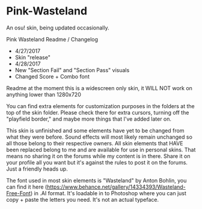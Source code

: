 # Pink-Wasteland
An osu! skin, being updated occasionally.

Pink Wasteland Readme / Changelog
- 4/27/2017
- Skin "release"
- 4/28/2017
- New "Section Fail" and "Section Pass" visuals
- Changed Score + Combo font

Readme
at the moment this is a widescreen only skin, it WILL NOT work on anything lower than 1280x720

You can find extra elements for customization purposes in the folders at the top of the skin
folder. Please check there for extra cursors, turning off the "playfield border," and maybe
more things that I've added later on.

This skin is unfinished and some elements have yet to be changed from what they were before.
Sound effects will most likely remain unchanged so all those belong to their respective owners.
All skin elements that HAVE been replaced belong to me and are available for use in personal
skins. That means no sharing it on the forums while my content is in there. Share it on
your profile all you want but it's against the rules to post it on the forums. Just a friendly
heads up.

The font used in most skin elements is "Wasteland" by Anton Bohlin, you can find it here
(https://www.behance.net/gallery/14334393/Wasteland-Free-Font) in .AI format. It's loadable
in to Photoshop where you can just copy + paste the letters you need. It's not an actual typeface.
